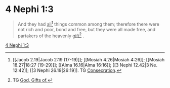 # 4 Nephi 1:3

> And they had <u>all</u>[^a] things common among them; therefore there were not rich and poor, bond and free, but they were all made free, and partakers of the heavenly <u>gift</u>[^b] .

[4 Nephi 1:3](https://www.churchofjesuschrist.org/study/scriptures/bofm/4-ne/1?lang=eng&id=p3#p3)


[^a]: [[Jacob 2.19|Jacob 2:19 (17-19)]]; [[Mosiah 4.26|Mosiah 4:26]]; [[Mosiah 18.27|18:27 (19-29)]]; [[Alma 16.16|Alma 16:16]]; [[3 Nephi 12.42|3 Ne. 12:42]]; [[3 Nephi 26.19|26:19]]. TG [Consecration](https://www.churchofjesuschrist.org/study/scriptures/tg/consecration?lang=eng).
[^b]: TG [God, Gifts of.](https://www.churchofjesuschrist.org/study/scriptures/tg/god-gifts-of?lang=eng)

